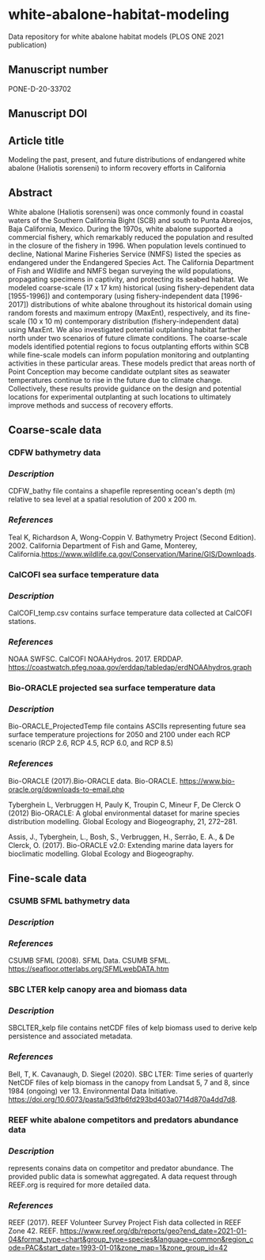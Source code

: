 # white-abalone-habitat-modeling
Data repository for white abalone habitat models (PLOS ONE 2021 publication)

## **Manuscript number**
PONE-D-20-33702

## **Manuscript DOI**

## **Article title**
Modeling the past, present, and future distributions of endangered white abalone (Haliotis sorenseni) to inform recovery efforts in California

## **Abstract**
White abalone (Haliotis sorenseni) was once commonly found in coastal waters of the Southern California Bight (SCB) and south to Punta Abreojos, Baja California, Mexico. During the 1970s, white abalone supported a commercial fishery, which remarkably reduced the population and resulted in the closure of the fishery in 1996. When population levels continued to decline, National Marine Fisheries Service (NMFS) listed the species as endangered under the Endangered Species Act. The California Department of Fish and Wildlife and NMFS began surveying the wild populations, propagating specimens in captivity, and protecting its seabed habitat. We modeled coarse-scale (17 x 17 km) historical (using fishery-dependent data [1955-1996]) and contemporary (using fishery-independent data [1996-2017]) distributions of white abalone throughout its historical domain using random forests and maximum entropy (MaxEnt), respectively, and its fine-scale (10 x 10 m) contemporary distribution (fishery-independent data) using MaxEnt. We also investigated potential outplanting habitat farther north under two scenarios of future climate conditions. The coarse-scale models identified potential regions to focus outplanting efforts within SCB while fine-scale models can inform population monitoring and outplanting activities in these particular areas. These models predict that areas north of Point Conception may become candidate outplant sites as seawater temperatures continue to rise in the future due to climate change. Collectively, these results provide guidance on the design and potential locations for experimental outplanting at such locations to ultimately improve methods and success of recovery efforts.


## **Coarse-scale data**

### CDFW bathymetry data
### _Description_
CDFW_bathy file contains a shapefile representing ocean's depth (m) relative to sea level at a spatial resolution of 200 x 200 m. 

### _References_
Teal K, Richardson A, Wong-Coppin V. Bathymetry Project (Second Edition). 2002. California Department of Fish and Game, Monterey, California.https://www.wildlife.ca.gov/Conservation/Marine/GIS/Downloads. 

### CalCOFI sea surface temperature data
### _Description_
CalCOFI_temp.csv contains surface temperature data collected at CalCOFI stations.

### _References_
NOAA SWFSC. CalCOFI NOAAHydros. 2017. ERDDAP. https://coastwatch.pfeg.noaa.gov/erddap/tabledap/erdNOAAhydros.graph 

### Bio-ORACLE projected sea surface temperature data
### _Description_
Bio-ORACLE_ProjectedTemp file contains ASCIIs representing future sea surface temperature projections for 2050 and 2100 under each RCP scenario (RCP 2.6, RCP 4.5, RCP 6.0, and RCP 8.5)

### _References_
Bio-ORACLE (2017).Bio-ORACLE data. Bio-ORACLE. https://www.bio-oracle.org/downloads-to-email.php

Tyberghein L, Verbruggen H, Pauly K, Troupin C, Mineur F, De Clerck O (2012) Bio-ORACLE: A global environmental dataset for marine species distribution modelling. Global Ecology and Biogeography, 21, 272–281.

Assis, J., Tyberghein, L., Bosh, S., Verbruggen, H., Serrão, E. A., & De Clerck, O. (2017). Bio-ORACLE v2.0: Extending marine data layers for bioclimatic modelling. Global Ecology and Biogeography.


## **Fine-scale data**

### CSUMB SFML bathymetry data
### _Description_

### _References_
CSUMB SFML (2008). SFML Data. CSUMB SFML. https://seafloor.otterlabs.org/SFMLwebDATA.htm

### SBC LTER kelp canopy area and biomass data
### _Description_
SBCLTER_kelp file contains netCDF files of kelp biomass used to derive kelp persistence and associated metadata. 

### _References_
Bell, T, K. Cavanaugh, D. Siegel (2020). SBC LTER: Time series of quarterly NetCDF files of kelp biomass in the canopy from Landsat 5, 7 and 8, since 1984 (ongoing) ver 13. Environmental Data Initiative. https://doi.org/10.6073/pasta/5d3fb6fd293bd403a0714d870a4dd7d8.

### REEF white abalone competitors and predators abundance data
### _Description_
represents conains data on competitor and predator abundance. The provided public data is somewhat aggregated. A data request through REEF.org is required for more detailed data. 

### _References_
REEF (2017). REEF Volunteer Survey Project Fish data collected in REEF Zone 42. REEF. https://www.reef.org/db/reports/geo?end_date=2021-01-04&format_type=chart&group_type=species&language=common&region_code=PAC&start_date=1993-01-01&zone_map=1&zone_group_id=42


